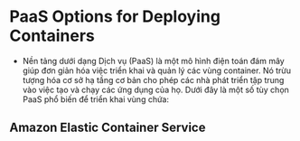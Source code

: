 # PaaS Options for Deploying Containers

- Nền tảng dưới dạng Dịch vụ (PaaS) là một mô hình điện toán đám mây giúp đơn giản hóa việc triển khai và quản lý các vùng container. Nó trừu tượng hóa cơ sở hạ tầng cơ bản cho phép các nhà phát triển tập trung vào việc tạo và chạy các ứng dụng của họ. Dưới đây là một số tùy chọn PaaS phổ biến để triển khai vùng chứa:


## Amazon Elastic Container Service


